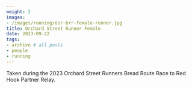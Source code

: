 ```yaml
---
weight: 2
images:
- /images/running/osr-brr-female-runner.jpg
title: Orchard Street Runner Female
date: 2023-09-22
tags:
- archive # all posts
- people
- running
---
```


Taken during the 2023 Orchard Street Runners Bread Route Race to Red Hook Partner Relay.